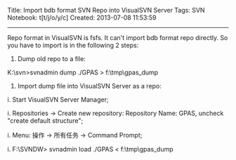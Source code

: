 Title: Import bdb format SVN Repo into VisualSVN Server
Tags: SVN
Notebook: t[t/j/o/y/c]
Created: 2013-07-08 11:53:59

------

Repo format in VisualSVN is fsfs. It can't import bdb format repo directly. So you have to import is in the following 2 steps:

 

1. Dump old repo to a file:

 

 K:\svn>svnadmin dump ./GPAS > f:\tmp\gpas_dump

 

1. Import dump file into VisualSVN Server as a repo:

 

 i. Start VisualSVN Server Manager;

 i. Repositories -> Create new repository: Repository Name: GPAS, uncheck "create default structure";

 i. Menu: 操作 -> 所有任务 -> Command Prompt;

 i. F:\SVNDW> svnadmin load ./GPAS < f:\tmp\gpas_dump
